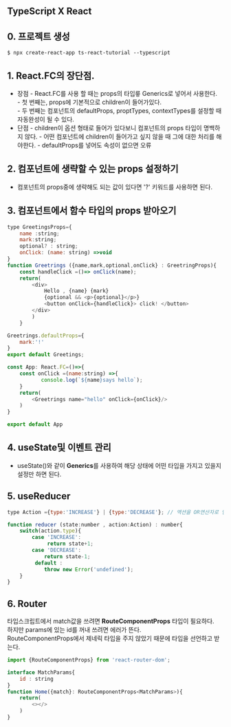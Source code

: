 ## TypeScript X React

## 0. 프로젝트 생성

```
$ npx create-react-app ts-react-tutorial --typescript
```

## 1. React.FC의 장단점.
* 장점
        - React.FC를 사용 할 때는 props의 타입릏 Generics로 넣어서 사용한다.   
        - 첫 번째는, props에 기본적으로 children이 들어가있다.   
        - 두 번째는 컴포넌트의 defaultProps, proptTypes, contextTypes를 설정할 때 자동완성이 될 수 있다.
* 단점
        - children이 옵션 형태로 들어가 있다보니 컴포넌트의 props 타입이 명백하지 않다.
        - 어떤 컴포넌트에 children이 들어가고 싶지 않을 때 그에 대한 처리를 해야한다.
        - defaultProps를 넣어도 속성이 없으면 오류

## 2. 컴포넌트에 생략할 수 있는 props 설정하기
- 컴포넌트의 props중에 생략해도 되는 값이 있다면 '?' 키워드를 사용하면 된다.

## 3. 컴포넌트에서 함수 타입의 props 받아오기

```javascript
type GreetingsProps={
    name :string;
    mark:string;
    optional? : string;
    onClick: (name: string) =>void 
}
function Greetrings ({name,mark,optional,onClick} : GreetringProps){
    const handleClick =()=> onClick(name);
    return(
        <div>
            Hello , {name} {mark}
            {optional && <p>{optional}</p>}
            <button onClick={handleClick}> click! </button>
        </div>
        )
    }

Greetrings.defaultProps={
    mark:'!'
}
export default Greetings;
```

```javascript
const App: React.FC=()=>{
    const onClick =(name:string) =>{
           console.log(`${name}says hello`);
    }
    return(
        <Greetrings name="hello" onClick={onClick}/>
    )
}

export default App
```
## 4. useState및 이벤트 관리

- useState<number>()와 같이 **Generics**를 사용하여 해당 상태에 어떤 타입을 가지고 있을지 설정만 하면 된다.

## 5. useReducer

```javascript
type Action ={type:'INCREASE'} | {type:'DECREASE'}; // 액션을 OR연산자로 연달아 선언.

function reducer (state:number , action:Action) : number{
    switch(action.type){
        case 'INCREASE':
             return state+1;
        case 'DECREASE':
            return state-1;
         default :
            throw new Error('undefined');
    }
}
``` 
## 6. Router

타입스크립트에서 match값을 쓰려면 **RouteComponentProps** 타입이 필요하다.   
하지만 params에 있는 id를 꺼내 쓰려면 에러가 뜬다.   
RouteComponentProps에서 제네릭 타입을 주지 않았기 때문에 타입을 선언하고 받는다. 
```javascript
import {RouteComponentProps} from 'react-router-dom';

interface MatchParams{
    id : string
}
function Home({match}: RouteComponentProps<MatchParams>){
    return(
        <></>
    )
}
```